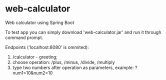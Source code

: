 # web-calculator
Web calculator using Spring Boot

To test app you can simply download 'web-calculator.jar' and run it through command prompt.

Endpoints ('localhost:8080' is ommited):
1. /calculator - greeting;
2. choose operation: /plus, /minus, /divide, /multiply
3. type two numbers after operation as parameters, example: ?num1=10&num2=10
